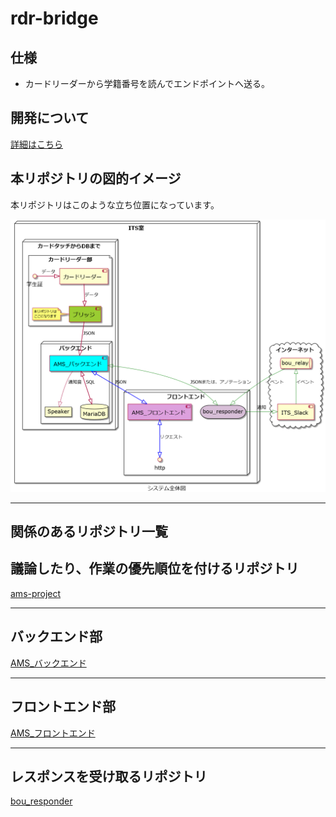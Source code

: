 # rdr-bridge

## 仕様

- カードリーダーから学籍番号を読んでエンドポイントへ送る。

## 開発について

[詳細はこちら](CONTRIBUTING.md)

## 本リポジトリの図的イメージ

本リポジトリはこのような立ち位置になっています。

![APIの立ち位置](docs/PJ_map/AMS_MAP.png)

---

## 関係のあるリポジトリ一覧

## 議論したり、作業の優先順位を付けるリポジトリ

[ams-project](https://github.com/su-its/ams-project)

---

## バックエンド部

[AMS_バックエンド](https://github.com/su-its/ams-backend-nodejs)

---

## フロントエンド部

[AMS_フロントエンド](https://github.com/su-its/ams-frontend)

---

## レスポンスを受け取るリポジトリ

[bou_responder](https://github.com/su-its/bou-responder)
